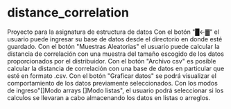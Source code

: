 # distance_correlation
Proyecto para la asignatura de estructura de datos
Con el botón "█<-▓" el usuario puede ingresar su base de datos desde el directorio en donde esté guardado.
Con el botón "Muestras Aleatorias" el usuario puede calcular la distancia de correlación con una muestra del tamaño escogido de los datos proporcionados por el distribuidor.
Con el botón "Archivo csv" es posible calcular la distancia de correlación con una base de datos en particular que esté en formato .csv.
Con el botón "Graficar datos" se podrá visualizar el comportamiento de los datos previamente seleccionados.
Con los modos de ingreso"[]Modo arrays	[]Modo listas", el usuario podrá seleccionar si los calculos se llevaran a cabo almacenando los datos en listas o arreglos.